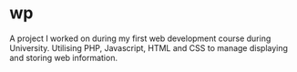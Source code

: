 # wp

A project I worked on during my first web development course during University. Utilising PHP, Javascript, HTML and CSS to manage displaying and storing web information.
